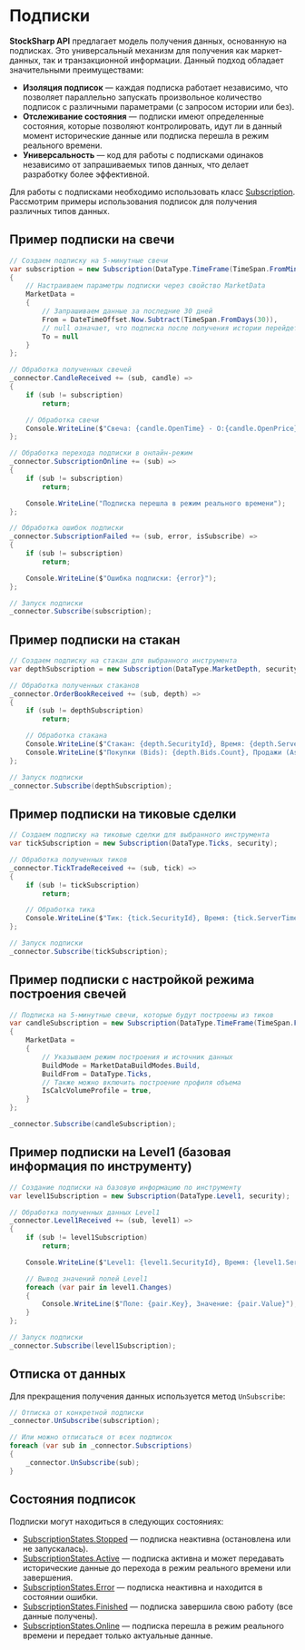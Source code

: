 # Подписки

**StockSharp API** предлагает модель получения данных, основанную на подписках. Это универсальный механизм для получения как маркет-данных, так и транзакционной информации. Данный подход обладает значительными преимуществами:

- **Изоляция подписок** — каждая подписка работает независимо, что позволяет параллельно запускать произвольное количество подписок с различными параметрами (с запросом истории или без).
- **Отслеживание состояния** — подписки имеют определенные состояния, которые позволяют контролировать, идут ли в данный момент исторические данные или подписка перешла в режим реального времени.
- **Универсальность** — код для работы с подписками одинаков независимо от запрашиваемых типов данных, что делает разработку более эффективной.

Для работы с подписками необходимо использовать класс [Subscription](xref:StockSharp.BusinessEntities.Subscription). Рассмотрим примеры использования подписок для получения различных типов данных.

## Пример подписки на свечи

```cs
// Создаем подписку на 5-минутные свечи
var subscription = new Subscription(DataType.TimeFrame(TimeSpan.FromMinutes(5)), security)
{
	// Настраиваем параметры подписки через свойство MarketData
	MarketData =
	{
		// Запрашиваем данные за последние 30 дней
		From = DateTimeOffset.Now.Subtract(TimeSpan.FromDays(30)),
		// null означает, что подписка после получения истории перейдет в режим реального времени
		To = null
	}
};

// Обработка полученных свечей
_connector.CandleReceived += (sub, candle) =>
{
	if (sub != subscription)
		return;

	// Обработка свечи
	Console.WriteLine($"Свеча: {candle.OpenTime} - O:{candle.OpenPrice} H:{candle.HighPrice} L:{candle.LowPrice} C:{candle.ClosePrice} V:{candle.TotalVolume}");
};

// Обработка перехода подписки в онлайн-режим
_connector.SubscriptionOnline += (sub) =>
{
	if (sub != subscription)
		return;

	Console.WriteLine("Подписка перешла в режим реального времени");
};

// Обработка ошибок подписки
_connector.SubscriptionFailed += (sub, error, isSubscribe) =>
{
	if (sub != subscription)
		return;

	Console.WriteLine($"Ошибка подписки: {error}");
};

// Запуск подписки
_connector.Subscribe(subscription);
```

## Пример подписки на стакан

```cs
// Создаем подписку на стакан для выбранного инструмента
var depthSubscription = new Subscription(DataType.MarketDepth, security);

// Обработка полученных стаканов
_connector.OrderBookReceived += (sub, depth) =>
{
	if (sub != depthSubscription)
		return;

	// Обработка стакана
	Console.WriteLine($"Стакан: {depth.SecurityId}, Время: {depth.ServerTime}");
	Console.WriteLine($"Покупки (Bids): {depth.Bids.Count}, Продажи (Asks): {depth.Asks.Count}");
};

// Запуск подписки
_connector.Subscribe(depthSubscription);
```

## Пример подписки на тиковые сделки

```cs
// Создаем подписку на тиковые сделки для выбранного инструмента
var tickSubscription = new Subscription(DataType.Ticks, security);

// Обработка полученных тиков
_connector.TickTradeReceived += (sub, tick) =>
{
	if (sub != tickSubscription)
		return;

	// Обработка тика
	Console.WriteLine($"Тик: {tick.SecurityId}, Время: {tick.ServerTime}, Цена: {tick.Price}, Объем: {tick.Volume}");
};

// Запуск подписки
_connector.Subscribe(tickSubscription);
```

## Пример подписки с настройкой режима построения свечей

```cs
// Подписка на 5-минутные свечи, которые будут построены из тиков
var candleSubscription = new Subscription(DataType.TimeFrame(TimeSpan.FromMinutes(5)), security)
{
	MarketData =
	{
		// Указываем режим построения и источник данных
		BuildMode = MarketDataBuildModes.Build,
		BuildFrom = DataType.Ticks,
		// Также можно включить построение профиля объема
		IsCalcVolumeProfile = true,
	}
};

_connector.Subscribe(candleSubscription);
```

## Пример подписки на Level1 (базовая информация по инструменту)

```cs
// Создание подписки на базовую информацию по инструменту
var level1Subscription = new Subscription(DataType.Level1, security);

// Обработка полученных данных Level1
_connector.Level1Received += (sub, level1) =>
{
	if (sub != level1Subscription)
		return;

	Console.WriteLine($"Level1: {level1.SecurityId}, Время: {level1.ServerTime}");

	// Вывод значений полей Level1
	foreach (var pair in level1.Changes)
	{
		Console.WriteLine($"Поле: {pair.Key}, Значение: {pair.Value}");
	}
};

// Запуск подписки
_connector.Subscribe(level1Subscription);
```

## Отписка от данных

Для прекращения получения данных используется метод `UnSubscribe`:

```cs
// Отписка от конкретной подписки
_connector.UnSubscribe(subscription);

// Или можно отписаться от всех подписок
foreach (var sub in _connector.Subscriptions)
{
	_connector.UnSubscribe(sub);
}
```

## Состояния подписок

Подписки могут находиться в следующих состояниях:

- [SubscriptionStates.Stopped](xref:StockSharp.Messages.SubscriptionStates.Stopped) — подписка неактивна (остановлена или не запускалась).
- [SubscriptionStates.Active](xref:StockSharp.Messages.SubscriptionStates.Active) — подписка активна и может передавать исторические данные до перехода в режим реального времени или завершения.
- [SubscriptionStates.Error](xref:StockSharp.Messages.SubscriptionStates.Error) — подписка неактивна и находится в состоянии ошибки.
- [SubscriptionStates.Finished](xref:StockSharp.Messages.SubscriptionStates.Finished) — подписка завершила свою работу (все данные получены).
- [SubscriptionStates.Online](xref:StockSharp.Messages.SubscriptionStates.Online) — подписка перешла в режим реального времени и передает только актуальные данные.
